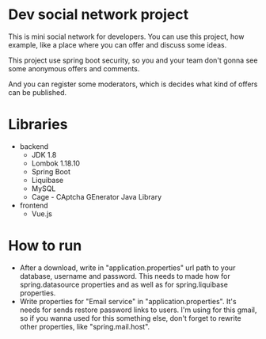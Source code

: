 # Dev social network project
This is mini social network for developers.
You can use this project, how example, like a place where you can offer and discuss some ideas.

This project use spring boot security, so you and your team don't gonna see some anonymous offers and comments.

And you can register some moderators, which is decides what kind of offers can be published.

# Libraries
- backend
    - JDK 1.8
    - Lombok 1.18.10
    - Spring Boot
    - Liquibase
    - MySQL
    - Cage - CAptcha GEnerator Java Library
- frontend 
    - Vue.js

# How to run 
- After a download, write in "application.properties" url path to your database, username and password.
This needs to made how for spring.datasource properties and as well as for spring.liquibase properties.   
- Write properties for "Email service" in "application.properties". It's needs for sends restore password links to users. 
I'm using for this gmail, so if you wanna used for this something else, don't forget to rewrite other properties, like  "spring.mail.host". 


